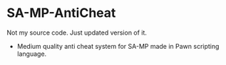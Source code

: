 # SA-MP-AntiCheat
Not my source code. Just updated version of it.

- Medium quality anti cheat system for SA-MP made in Pawn scripting language.
